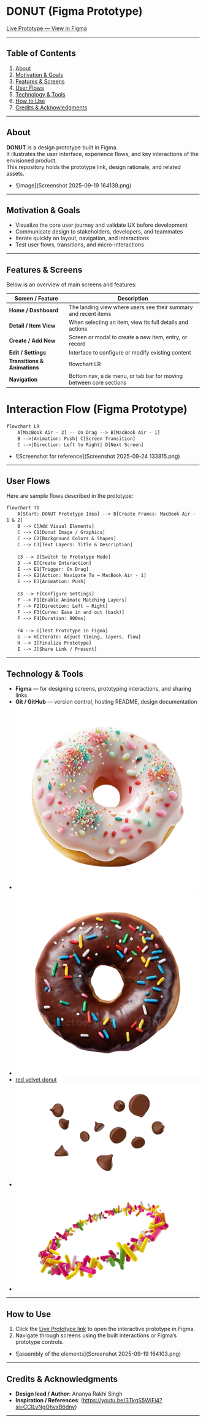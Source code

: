 # DONUT (Figma Prototype)

[Live Prototype — View in Figma](https://www.figma.com/proto/mDgz7kCv9X1BfiLJoghkMT/DONUT?node-id=3-3&p=f&t=2c4ww5vjYPg83QCH-1&scaling=scale-down&content-scaling=fixed&page-id=0%3A1)

---

## Table of Contents

1. [About](#about)  
2. [Motivation & Goals](#motivation--goals)  
3. [Features & Screens](#features--screens)  
4. [User Flows](#user-flows)  
5. [Technology & Tools](#technology--tools)  
6. [How to Use](#how-to-use)  
7. [Credits & Acknowledgments](#credits--acknowledgments)  
---

## About

**DONUT** is a design prototype built in Figma.  
It illustrates the user interface, experience flows, and key interactions of the envisioned product.  
This repository holds the prototype link, design rationale, and related assets.
- ![image](Screenshot 2025-09-19 164139.png)

---

## Motivation & Goals

- Visualize the core user journey and validate UX before development  
- Communicate design to stakeholders, developers, and teammates  
- Iterate quickly on layout, navigation, and interactions  
- Test user flows, transitions, and micro-interactions  

---

## Features & Screens

Below is an overview of main screens and features:

| Screen / Feature | Description |
|------------------|-------------|
| **Home / Dashboard** | The landing view where users see their summary and recent items |
| **Detail / Item View** | When selecting an item, view its full details and actions |
| **Create / Add New** | Screen or modal to create a new item, entry, or record |
| **Edit / Settings** | Interface to configure or modify existing content |
| **Transitions & Animations** | flowchart LR|
| **Navigation** | Bottom nav, side menu, or tab bar for moving between core sections |

# Interaction Flow (Figma Prototype)

```mermaid
flowchart LR
    A[MacBook Air - 2] -- On Drag --> B[MacBook Air - 1]
    B -->|Animation: Push| C[Screen Transition]
    C -->|Direction: Left to Right| D[Next Screen]
```
- ![Screenshot for reference](Screenshot 2025-09-24 133815.png)

---

## User Flows

Here are sample flows described in the prototype:

```mermaid
flowchart TD
    A[Start: DONUT Prototype Idea] --> B[Create Frames: MacBook Air - 1 & 2]
    B --> C[Add Visual Elements]
    C --> C1[Donut Image / Graphics]
    C --> C2[Background Colors & Shapes]
    C --> C3[Text Layers: Title & Description]

    C3 --> D[Switch to Prototype Mode]
    D --> E[Create Interaction]
    E --> E1[Trigger: On Drag]
    E --> E2[Action: Navigate To → MacBook Air - 1]
    E --> E3[Animation: Push]

    E3 --> F[Configure Settings]
    F --> F1[Enable Animate Matching Layers]
    F --> F2[Direction: Left → Right]
    F --> F3[Curve: Ease in and out (back)]
    F --> F4[Duration: 900ms]

    F4 --> G[Test Prototype in Figma]
    G --> H[Iterate: Adjust timing, layers, flow]
    H --> I[Finalize Prototype]
    I --> J[Share Link / Present]
```
---

## Technology & Tools

- **Figma** — for designing screens, prototyping interactions, and sharing links  
- **Git / GitHub** — version control, hosting README, design documentation
- ![pink donut](08cc49aa25d087cffd487701f70445d2-removebg-preview.png)
- ![chocolate donut](8a8422ee3c64611435e168a2a9a1f278-removebg-preview.png)
- [red velvet donut](a79c3c7ed953e8b51c3b006323933316-removebg-preview.png)
- ![choco chip](Scattering_of_tasty_chocolate_chips_on_white_background_chocolate_morsels_on_white_background_choco_chips_3d_illustration_3d_rendering___Premium_Photo-removebg-preview.png)
- ![sprinkles](ce6425384737e5b1c33e9d6d316115f8-removebg-preview.png)

---

## How to Use

1. Click the [Live Prototype link](https://www.figma.com/proto/mDgz7kCv9X1BfiLJoghkMT/DONUT?node-id=3-3&p=f&t=2c4ww5vjYPg83QCH-1&scaling=scale-down&content-scaling=fixed&page-id=0%3A1) to open the interactive prototype in Figma.  
2. Navigate through screens using the built interactions or Figma’s prototype controls.
- ![assembly of the elements](Screenshot 2025-09-19 164103.png)


---

## Credits & Acknowledgments

- **Design lead / Author**: Ananya Rakhi Singh    
- **Inspiration / References**: (https://youtu.be/3TkgS5WIFi4?si=CCILvNgOhvxB6dny)

---

